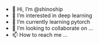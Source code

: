 - 👋 Hi, I’m @shinoship
- 👀 I’m interested in deep learning
- 🌱 I’m currently learning pytorch
- 💞️ I’m looking to collaborate on ...
- 📫 How to reach me ...

<!---
shinoship/shinoship is a ✨ special ✨ repository because its `README.md` (this file) appears on your GitHub profile.
You can click the Preview link to take a look at your changes.
--->
